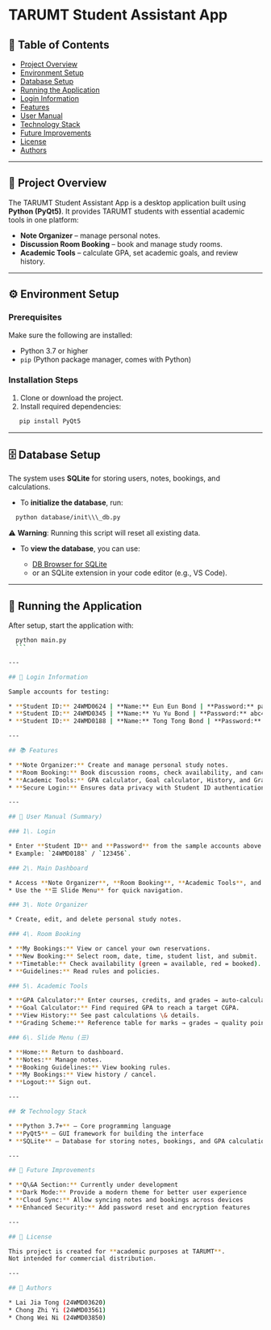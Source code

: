 # TARUMT Student Assistant App

## 📑 Table of Contents

* [Project Overview](#-project-overview)
* [Environment Setup](#-environment-setup)
* [Database Setup](#-database-setup)
* [Running the Application](#-running-the-application)
* [Login Information](#-login-information)
* [Features](#-features)
* [User Manual](#-user-manual-summary)
* [Technology Stack](#-technology-stack)
* [Future Improvements](#-future-improvements)
* [License](#-license)
* [Authors](#-authors)

---

## 📌 Project Overview

The TARUMT Student Assistant App is a desktop application built using **Python (PyQt5)**. It provides TARUMT students with essential academic tools in one platform:

* **Note Organizer** – manage personal notes.
* **Discussion Room Booking** – book and manage study rooms.
* **Academic Tools** – calculate GPA, set academic goals, and review history.

---

## ⚙️ Environment Setup

### Prerequisites

Make sure the following are installed:

* Python 3.7 or higher
* `pip` (Python package manager, comes with Python)

### Installation Steps

1. Clone or download the project.
2. Install required dependencies:

```bash
   pip install PyQt5
   ```  

---

## 🗄️ Database Setup

The system uses **SQLite** for storing users, notes, bookings, and calculations.

* To **initialize the database**, run:

```bash
  python database/init\\\_db.py
  ```

⚠️ **Warning**: Running this script will reset all existing data.

* To **view the database**, you can use:

  * [DB Browser for SQLite](https://sqlitebrowser.org/)
  * or an SQLite extension in your code editor (e.g., VS Code).

---

  ## 🚀 Running the Application

  After setup, start the application with:

  ```bash
    python main.py
    ```

  ---

  ## 🔑 Login Information

  Sample accounts for testing:

* **Student ID:** 24WMD0624 | **Name:** Eun Eun Bond | **Password:** pass123
* **Student ID:** 24WMD0345 | **Name:** Yu Yu Bond | **Password:** abc456
* **Student ID:** 24WMD0188 | **Name:** Tong Tong Bond | **Password:** 123456

  ---

  ## 📚 Features

* **Note Organizer:** Create and manage personal study notes.
* **Room Booking:** Book discussion rooms, check availability, and cancel bookings.
* **Academic Tools:** GPA calculator, Goal calculator, History, and Grading Scheme.
* **Secure Login:** Ensures data privacy with Student ID authentication.

  ---

  ## 📖 User Manual (Summary)

  ### 1\. Login

* Enter **Student ID** and **Password** from the sample accounts above.
* Example: `24WMD0188` / `123456`.

  ### 2\. Main Dashboard

* Access **Note Organizer**, **Room Booking**, **Academic Tools**, and **Q\&A (coming soon)**.
* Use the **☰ Slide Menu** for quick navigation.

  ### 3\. Note Organizer

* Create, edit, and delete personal study notes.

  ### 4\. Room Booking

* **My Bookings:** View or cancel your own reservations.
* **New Booking:** Select room, date, time, student list, and submit.
* **Timetable:** Check availability (green = available, red = booked).
* **Guidelines:** Read rules and policies.

  ### 5\. Academic Tools

* **GPA Calculator:** Enter courses, credits, and grades → auto-calculate GPA \& CGPA.
* **Goal Calculator:** Find required GPA to reach a target CGPA.
* **View History:** See past calculations \& details.
* **Grading Scheme:** Reference table for marks → grades → quality points.

  ### 6\. Slide Menu (☰)

* **Home:** Return to dashboard.
* **Notes:** Manage notes.
* **Booking Guidelines:** View booking rules.
* **My Bookings:** View history / cancel.
* **Logout:** Sign out.

  ---

  ## 🛠️ Technology Stack

* **Python 3.7+** – Core programming language
* **PyQt5** – GUI framework for building the interface
* **SQLite** – Database for storing notes, bookings, and GPA calculations

  ---

  ## 🚀 Future Improvements

* **Q\&A Section:** Currently under development
* **Dark Mode:** Provide a modern theme for better user experience
* **Cloud Sync:** Allow syncing notes and bookings across devices
* **Enhanced Security:** Add password reset and encryption features

  ---

  ## 📄 License

  This project is created for **academic purposes at TARUMT**.  
  Not intended for commercial distribution.

  ---

  ## 👥 Authors

* Lai Jia Tong (24WMD03620)
* Chong Zhi Yi (24WMD03561)
* Chong Wei Ni (24WMD03850)

